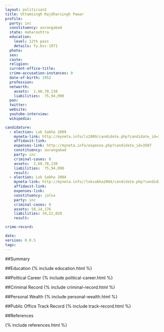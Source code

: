 ```yaml
---
layout: politician2
title: Uttamsingh Rajdharsingh Pawar
profile: 
  party: inc
  constituency: aurangabad
  state: maharashtra
  education: 
    level: 12th pass
    details: fy.bsc-1971
  photo: 
  sex: 
  caste: 
  religion: 
  current-office-title: 
  crime-accusation-instances: 0
  date-of-birth: 1952
  profession: 
  networth: 
    assets:  2,60,78,138
    liabilities:  75,94,090
  pan: 
  twitter: 
  website: 
  youtube-interview: 
  wikipedia: 

candidature: 
  - election: Lok Sabha 2009
    myneta-link: http://myneta.info/ls2009/candidate.php?candidate_id=3507
    affidavit-link: 
    expenses-link: http://myneta.info/expense.php?candidate_id=3507
    constituency: aurangabad 
    party: inc
    criminal-cases: 0
    assets:  2,60,78,138
    liabilities:  75,94,090
    result:  
  - election: Lok Sabha 2004
    myneta-link: http://myneta.info//loksabha2004/candidate.php?candidate_id=2410
    affidavit-link: 
    expenses-link: 
    constituency: jalna 
    party: inc
    criminal-cases: 0
    assets: 58,14,176
    liabilities: 34,22,028
    result:  

crime-record: 

date: 
version: 0.0.5
tags: 
---
```

##Summary


##Education
{% include education.html %}


##Political Career
{% include political-career.html %}


##Criminal Record
{% include criminal-record.html %}


##Personal Wealth
{% include personal-wealth.html %}


##Public Office Track Record
{% include track-record.html %}


##References


{% include references.html %}